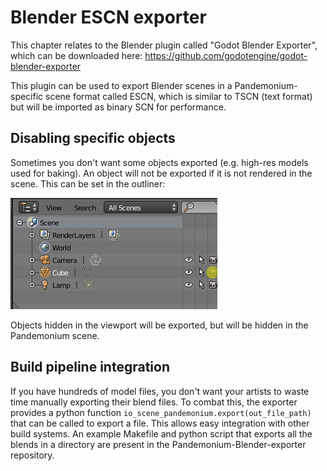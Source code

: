 
# Blender ESCN exporter

This chapter relates to the Blender plugin called "Godot Blender Exporter",
which can be downloaded here: https://github.com/godotengine/godot-blender-exporter

This plugin can be used to export Blender scenes in a Pandemonium-specific scene format
called ESCN, which is similar to TSCN (text format) but will be imported as binary
SCN for performance.

## Disabling specific objects

Sometimes you don't want some objects exported (e.g. high-res models used for
baking). An object will not be exported if it is not rendered in the scene.
This can be set in the outliner:

![](img/hide.jpg)

Objects hidden in the viewport will be exported, but will be hidden in the
Pandemonium scene.


## Build pipeline integration

If you have hundreds of model files, you don't want your artists to waste time
manually exporting their blend files. To combat this, the exporter provides a
python function `io_scene_pandemonium.export(out_file_path)` that can be called to
export a file. This allows easy integration with other build systems. An
example Makefile and python script that exports all the blends in a directory
are present in the Pandemonium-Blender-exporter repository.


